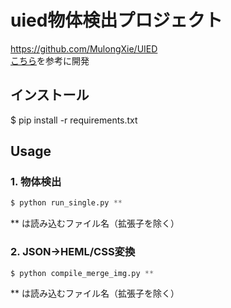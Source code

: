 # uied物体検出プロジェクト
https://github.com/MulongXie/UIED  
[こちら](https://github.com/MulongXie/UIED)を参考に開発

## インストール
$ pip install -r requirements.txt

## Usage

### 1. 物体検出
```python
$ python run_single.py **
```
** は読み込むファイル名（拡張子を除く）

### 2. JSON->HEML/CSS変換

```python
$ python compile_merge_img.py **
```
** は読み込むファイル名（拡張子を除く）

